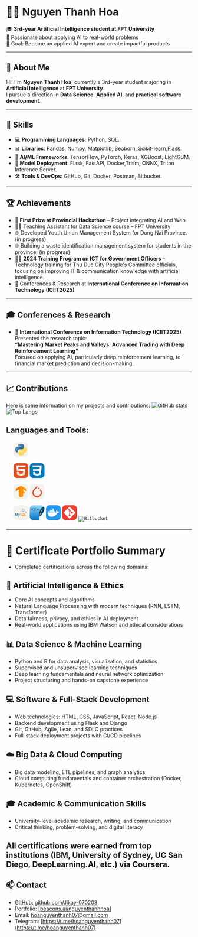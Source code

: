 # 👨‍💻 Nguyen Thanh Hoa

🎓 **3rd-year Artificial Intelligence student at FPT University**  
🌱 Passionate about applying AI to real-world problems  
🚀 Goal: Become an applied AI expert and create impactful products

---

## 👋 About Me

Hi! I'm **Nguyen Thanh Hoa**, currently a 3rd-year student majoring in **Artificial Intelligence** at **FPT University**.  
I pursue a direction in **Data Science**, **Applied AI**, and **practical software development**.

---

## 🔧 Skills

- 💻 **Programming Languages**: Python, SQL.
- 📊 **Libraries**: Pandas, Numpy, Matplotlib, Seaborn, Scikit-learn,Flask.
- 🧠 **AI/ML Frameworks**: TensorFlow, PyTorch, Keras, XGBoost, LightGBM.
- 🚀 **Model Deployment**: Flask, FastAPI, Docker,Trism, ONNX, Triton Inference Server.
- 🛠 **Tools & DevOps**: GitHub, Git, Docker, Postman, Bitbucket.

---

## 🏆 Achievements

- 🥇 **First Prize at Provincial Hackathon** – Project integrating AI and Web
- 🧑‍🏫 Teaching Assistant for Data Science course – FPT University
- 🌐 Developed Youth Union Management System for Dong Nai Province. (in progress)
- 🌐 Building a waste identification management system for students in the province. (in progress)
- 🧑‍💼 **2024 Training Program on ICT for Government Officers** – Technology training for Thu Duc City People's Committee officials, focusing on improving IT & communication knowledge with artificial intelligence.
- 📖 Conferences & Research at **International Conference on Information Technology (ICIIT2025)**

---

## 🎓 Conferences & Research

- 📘 **International Conference on Information Technology (ICIIT2025)**  
  Presented the research topic:  
  **“Mastering Market Peaks and Valleys: Advanced Trading with Deep Reinforcement Learning”**  
  Focused on applying AI, particularly deep reinforcement learning, to financial market prediction and decision-making.

---

## 📈 Contributions

Here is some information on my projects and contributions:
![GitHub stats](https://github-readme-stats.vercel.app/api?username=Jikay-070203&show_icons=true&theme=transparent) ![Top Langs](https://github-readme-stats.vercel.app/api/top-langs/?username=Jikay-070203&langs_count=8&layout=compact&hide=css,dockerfile&theme=transparent)

## **Languages and Tools:**

<div style="margin: 20px">

  <code><img width="40px" src="https://raw.githubusercontent.com/tandpfun/skill-icons/main/icons/Python-Light.svg" alt="Python"></code>
  <br/>

  <code><img width="40px" src="https://raw.githubusercontent.com/tandpfun/skill-icons/main/icons/HTML.svg" alt="HTML"></code>
  <code><img width="40px" src="https://raw.githubusercontent.com/tandpfun/skill-icons/main/icons/CSS.svg" alt="CSS"></code>
  <br/>

  <code><img width="40px" src="https://raw.githubusercontent.com/tandpfun/skill-icons/main/icons/TensorFlow-Light.svg" alt="TensorFlow"></code>
  <code><img width="40px" src="https://raw.githubusercontent.com/tandpfun/skill-icons/main/icons/PyTorch-Light.svg" alt="PyTorch"></code>
  <br/>

  <code><img width="40px" src="https://raw.githubusercontent.com/tandpfun/skill-icons/main/icons/MySQL-Light.svg" alt="MySQL"></code>
  <code><img width="40px" src="https://raw.githubusercontent.com/tandpfun/skill-icons/main/icons/SQLite.svg" alt="SQLite"></code>
  <code><img width="40px" src="https://raw.githubusercontent.com/tandpfun/skill-icons/main/icons/Docker.svg" alt="Docker"></code>
  <code><img width="40px" src="https://raw.githubusercontent.com/tandpfun/skill-icons/main/icons/Git.svg" alt="Git"></code>
  <code><img width="40px" src="https://cdn.simpleicons.org/bitbucket/0052CC" alt="Bitbucket"></code>

</div>

---

# 📜 Certificate Portfolio Summary

- Completed certifications across the following domains:

## 🤖 Artificial Intelligence & Ethics

- Core AI concepts and algorithms
- Natural Language Processing with modern techniques (RNN, LSTM, Transformer)
- Data fairness, privacy, and ethics in AI deployment
- Real-world applications using IBM Watson and ethical considerations

## 📊 Data Science & Machine Learning

- Python and R for data analysis, visualization, and statistics
- Supervised and unsupervised learning techniques
- Deep learning fundamentals and neural network optimization
- Project structuring and hands-on capstone experience

## 💻 Software & Full-Stack Development

- Web technologies: HTML, CSS, JavaScript, React, Node.js
- Backend development using Flask and Django
- Git, GitHub, Agile, Lean, and SDLC practices
- Full-stack deployment projects with CI/CD pipelines

## ☁️ Big Data & Cloud Computing

- Big data modeling, ETL pipelines, and graph analytics
- Cloud computing fundamentals and container orchestration (Docker, Kubernetes, OpenShift)

## 🎓 Academic & Communication Skills

- University-level academic research, writing, and communication
- Critical thinking, problem-solving, and digital literacy

## All certifications were earned from top institutions (IBM, University of Sydney, UC San Diego, DeepLearning.AI, etc.) via Coursera.

## 📫 Contact

- GitHub: [github.com/Jikay-070203](https://github.com/Jikay-070203)
- Portfolio: [[beacons.ai/nguyenthanhhoa](https://beacons.ai/nguyenthanhhoa)]
- Email: hoanguyenthanh07@gmail.com
- Telegram: [https://t.me/hoanguyenthanh07](https://t.me/hoanguyenthanh07)
